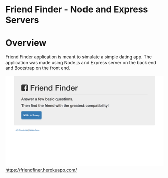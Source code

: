 # Friend Finder - Node and Express Servers <br>


# Overview <br>
Friend Finder application is meant to simulate a simple dating app. The application was made using Node.js and Express server on the back end and Bootstrap on the front end.
<br>
<br>
![Home](/img/pic.png 'Screenshot')
<br>
https://friendfiner.herokuapp.com/
